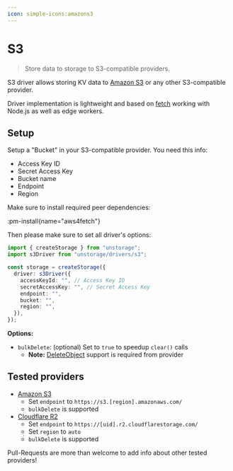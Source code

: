 ```yaml
---
icon: simple-icons:amazons3
---
```


# S3

> Store data to storage to S3-compatible providers.

S3 driver allows storing KV data to [Amazon S3](https://aws.amazon.com/s3/) or any other S3-compatible provider.

Driver implementation is lightweight and based on [fetch](https://developer.mozilla.org/en-US/docs/Web/API/Fetch_API) working with Node.js as well as edge workers.

## Setup

Setup a "Bucket" in your S3-compatible provider. You need this info:

- Access Key ID
- Secret Access Key
- Bucket name
- Endpoint
- Region

Make sure to install required peer dependencies:

:pm-install{name="aws4fetch"}

Then please make sure to set all driver's options:

```ts
import { createStorage } from "unstorage";
import s3Driver from "unstorage/drivers/s3";

const storage = createStorage({
  driver: s3Driver({
    accessKeyId: "", // Access Key ID
    secretAccessKey: "", // Secret Access Key
    endpoint: "",
    bucket: "",
    region: "",
  }),
});
```

**Options:**

- `bulkDelete`: (optional) Set to `true` to speedup `clear()` calls
  - **Note:** [DeleteObject](https://docs.aws.amazon.com/AmazonS3/latest/API/API_DeleteObjects.html) support is required from provider

## Tested providers

- [Amazon S3](https://aws.amazon.com/s3/)
  - Set `endpoint` to `https://s3.[region].amazonaws.com/`
  - `bulkDelete` is supported
- [Cloudflare R2](https://www.cloudflare.com/developer-platform/products/r2/)
  - Set `endpoint` to `https://[uid].r2.cloudflarestorage.com/`
  - Set `region` to `auto`
  - `bulkDelete` is supported

Pull-Requests are more than welcome to add info about other tested providers!
